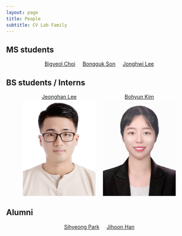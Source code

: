 ```yaml
---
layout: page
title: People
subtitle: CV Lab Family
---
```


## MS students

<div style="display: flex; gap: 20px; justify-content: center;">
    <div style="text-align: center;">
        <a href="https://github.com/DailyVy">Bigyeol Choi</a>
    </div>
    <div style="text-align: center;">
        <a href="https://github.com/zespy5">Bongguk Son</a>
    </div>
    <div style="text-align: center;">
        <a href="https://github.com/gndldl">Jonghwi Lee</a>
    </div>
</div>

## BS students / Interns

<div style="display: flex; gap: 20px; justify-content: center;">
    <div style="text-align: center;">
        <a href="https://github.com/Decide02">Jeonghan Lee</a><br>
        <img src="https://raw.githubusercontent.com/pnu-computer-vision-lab/pnu-computer-vision-lab.github.io/master/img/jhlee 2.jpg" width="197" height="260">
    </div>
    <div style="text-align: center;">
        <a href="https://github.com/boyamie">Bohyun Kim</a><br>
        <img src="https://raw.githubusercontent.com/pnu-computer-vision-lab/pnu-computer-vision-lab.github.io/master/img/bhkim.jpeg" width="197" height="260">
    </div>
</div>

## Alumni

<div style="display: flex; gap: 20px; justify-content: center;">
    <div style="text-align: center;">
        <a href="https://kr.linkedin.com/in/%EC%8B%9C%ED%98%95-%EB%B0%95-370207272?trk=public_profile_browsemap-profile">Sihyeong Park</a>
    </div>
    <div style="text-align: center;">
        <a href="https://github.com/skeral">Jihoon Han</a>
    </div>
</div>
